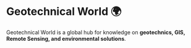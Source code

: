# Geotechnical World 🌍

Geotechnical World is a global hub for knowledge on **geotechnics, GIS, Remote Sensing, and environmental solutions**.

